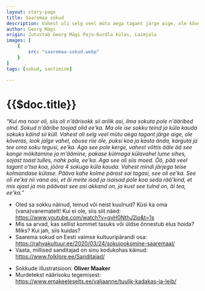 ```yaml
---
layout: story-page
title: Saaremaa sokud
description: Vahest oli selg veel mütu aega tagant järge aige, ole kõveras, look jalge vahel.
author: Georg Mägi
origin: Jutustab Georg Mägi Paju-Kurdla külas, Laimjala
images: [
    {
        src: "saaremaa-sokud.webp"
    }
]
tags: [sokud, santimine]

---
```


# {{$doc.title}}


<!-- Siia jupp filmist, otsekõne! -->
<youtube-wrapper video="https://www.youtube.com/embed/gvH0NthJ2io?start=725"></youtube-wrapper>

*“Kui ma noor oli, siis oli n'äärisokk sii arilik asi, ilma sokuta pole n'ääribed olnd. Sokud n'ääribe toojad olid ee'ka. Ma ole ise sokku teind ja küla kauda sokuks käind sii küll.
Vahest oli selg veel mütu aèga tagant järge aige, ole kõveras, look jalge vahel, obuse riie öle, puksi koa ja kasta ända, karguta ja tee oma soku tegusi, ee'ka. Aga see pole kerge, vahest võttis ääle ää see kange mökitamine ja m'äämine, pakase külmaga külavahel lume sihes, sojast toast tulles, nahk pala, ee'ka. Aga see oli siis moed. Öö, pää veel tagant o'tsa koa, jõõra 4 sokuga küla kauda. Vahest mindi järjega teise kolmandase külase. Pääva kahe kolme pärast sai tagasi, see oli ee'ka.
See oli ee'ka nii vana asi, et äi meite isad ja isaisad pole koa seda rää'kind, et mis ajast ja mis päävast see asi akkand on, ja kust see tulnd on, äi tea, ee'ka.”*



<story-author :author="author" :origin="origin"></story-author>

<!-- <story-dictionary :terms="dictionary"></story-dictionary> -->

<details-wrapper summary="Mis mõtted tekkisid?">

- Oled sa sokku näinud, teinud või neist kuulnud? Küsi ka oma (vana)vanematelt! Kui ei ole, siis siit näed: https://www.youtube.com/watch?v=gvH0NthJ2io&t=1s
- Mis sa arvad, kas sellist kommet tasuks või üldse õnnestub elus hoida? Miks? Kui jah, siis kuidas?
- Saarema sokud on Eesti vaimse kultuuripärandi osa: https://rahvakultuur.ee/2020/03/24/sokujooksmine-saaremaal/
- Vaata, millised sanditajad on sinu kodukohas käinud: https://www.folklore.ee/Sanditajad/

</details-wrapper>


<details-wrapper summary="Allikad" class="text-sm" icon="icon-park-outline:document-folder">

- Sokkude illustratsioon: **Oliver Maaker**
- Murdetekst näärisoku tegemisest: https://www.emakeeleselts.ee/valjaanne/tuulik-kadakas-ja-leib/

</details-wrapper>
